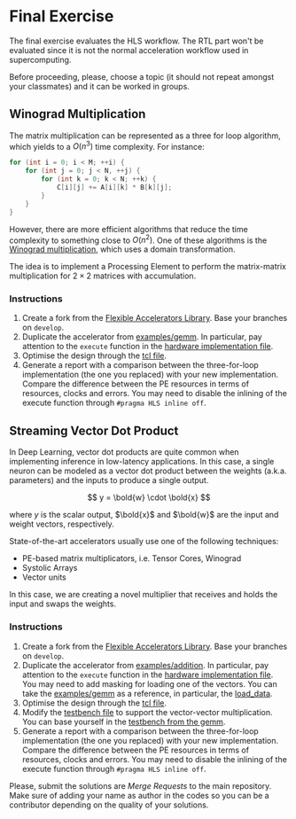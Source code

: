 # Final Exercise

The final exercise evaluates the HLS workflow. The RTL part won't be evaluated since it is not the normal acceleration workflow used in supercomputing.

Before proceeding, please, choose a topic (it should not repeat amongst your classmates) and it can be worked in groups.

## **Winograd Multiplication**

The matrix multiplication can be represented as a three for loop algorithm, which yields to a $O(n^3)$ time complexity. For instance:

```c++
for (int i = 0; i < M; ++i) {
    for (int j = 0; j < N, ++j) {
        for (int k = 0; k < N; ++k) {
            C[i][j] += A[i][k] * B[k][j]; 
        }
    }
}
```

However, there are more efficient algorithms that reduce the time complexity to something close to $O(n^2)$. One of these algorithms is the [Winograd multiplication](https://www.sciencedirect.com/science/article/pii/0024379571900097), which uses a domain transformation. 

The idea is to implement a Processing Element to perform the matrix-matrix multiplication for $2\times2$ matrices with accumulation. 


### Instructions

1. Create a fork from the [Flexible Accelerators Library](https://gitlab.com/ecas-lab-tec/approximate-flexible-acceleration-ml/flexible-accelerators-library-fal). Base your branches on `develop`.
2. Duplicate the accelerator from [examples/gemm](https://gitlab.com/ecas-lab-tec/approximate-flexible-acceleration-ml/flexible-accelerators-library-fal/-/tree/develop/examples/gemm). In particular, pay attention to the `execute` function in the [hardware implementation file](https://gitlab.com/ecas-lab-tec/approximate-flexible-acceleration-ml/flexible-accelerators-library-fal/-/blob/develop/examples/gemm/stream-gemm-hw.cpp#L21).
3. Optimise the design through the [tcl file](https://gitlab.com/ecas-lab-tec/approximate-flexible-acceleration-ml/flexible-accelerators-library-fal/-/blob/develop/examples/gemm/stream-gemm.tcl#L74).
4. Generate a report with a comparison between the three-for-loop implementation (the one you replaced) with your new implementation. Compare the difference between the PE resources in terms of resources, clocks and errors. You may need to disable the inlining of the execute function through `#pragma HLS inline off`.

## **Streaming Vector Dot Product**

In Deep Learning, vector dot products are quite common when implementing inference in low-latency applications. In this case, a single neuron can be modeled as a vector dot product between the weights (a.k.a. parameters) and the inputs to produce a single output.

$$
y = \bold{w} \cdot \bold{x}
$$

where $y$ is the scalar output, $\bold{x}$ and $\bold{w}$ are the input and weight vectors, respectively.

State-of-the-art accelerators usually use one of the following techniques:

* PE-based matrix multiplicators, i.e. Tensor Cores, Winograd
* Systolic Arrays
* Vector units

In this case, we are creating a novel multiplier that receives and holds the input and swaps the weights.

### Instructions

1. Create a fork from the [Flexible Accelerators Library](https://gitlab.com/ecas-lab-tec/approximate-flexible-acceleration-ml/flexible-accelerators-library-fal). Base your branches on `develop`.
2. Duplicate the accelerator from [examples/addition](https://gitlab.com/ecas-lab-tec/approximate-flexible-acceleration-ml/flexible-accelerators-library-fal/-/tree/feature/add-addition-accelerator/examples/addition). In particular, pay attention to the `execute` function in the [hardware implementation file](hhttps://gitlab.com/ecas-lab-tec/approximate-flexible-acceleration-ml/flexible-accelerators-library-fal/-/blob/feature/add-addition-accelerator/examples/addition/dataflow-addition-hw.cpp#L15). You may need to add masking for loading one of the vectors. You can take the [examples/gemm](https://gitlab.com/ecas-lab-tec/approximate-flexible-acceleration-ml/flexible-accelerators-library-fal/-/tree/develop/examples/gemm) as a reference, in particular, the [load_data](https://gitlab.com/ecas-lab-tec/approximate-flexible-acceleration-ml/flexible-accelerators-library-fal/-/blob/develop/examples/gemm/stream-gemm-hw.cpp#L141).
3. Optimise the design through the [tcl file](https://gitlab.com/ecas-lab-tec/approximate-flexible-acceleration-ml/flexible-accelerators-library-fal/-/blob/feature/add-addition-accelerator/examples/addition/dataflow-addition.tcl).
4. Modify the [testbench file](https://gitlab.com/ecas-lab-tec/approximate-flexible-acceleration-ml/flexible-accelerators-library-fal/-/blob/feature/add-addition-accelerator/examples/addition/dataflow-addition-tb.cpp) to support the vector-vector multiplication. You can base yourself in the [testbench from the gemm](https://gitlab.com/ecas-lab-tec/approximate-flexible-acceleration-ml/flexible-accelerators-library-fal/-/blob/develop/examples/gemm/stream-gemm-tb.cpp).
5. Generate a report with a comparison between the three-for-loop implementation (the one you replaced) with your new implementation. Compare the difference between the PE resources in terms of resources, clocks and errors. You may need to disable the inlining of the execute function through `#pragma HLS inline off`.

Please, submit the solutions are *Merge Requests* to the main repository. Make sure of adding your name as author in the codes so you can be a contributor depending on the quality of your solutions.
